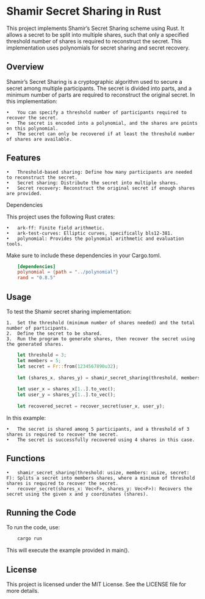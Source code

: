 # Shamir Secret Sharing in Rust

This project implements Shamir’s Secret Sharing scheme using Rust. It allows a secret to be split into multiple shares, such that only a specified threshold number of shares is required to reconstruct the secret. This implementation uses polynomials for secret sharing and secret recovery.

## Overview

Shamir’s Secret Sharing is a cryptographic algorithm used to secure a secret among multiple participants. The secret is divided into parts, and a minimum number of parts are required to reconstruct the original secret. In this implementation:

	•	You can specify a threshold number of participants required to recover the secret.
	•	The secret is encoded into a polynomial, and the shares are points on this polynomial.
	•	The secret can only be recovered if at least the threshold number of shares are available.

## Features

	•	Threshold-based sharing: Define how many participants are needed to reconstruct the secret.
	•	Secret sharing: Distribute the secret into multiple shares.
	•	Secret recovery: Reconstruct the original secret if enough shares are provided.

Dependencies

This project uses the following Rust crates:

	•	ark-ff: Finite field arithmetic.
	•	ark-test-curves: Elliptic curves, specifically bls12-381.
	•	polynomial: Provides the polynomial arithmetic and evaluation tools.

Make sure to include these dependencies in your Cargo.toml.

```toml 
    [dependencies]
    polynomial = {path = "../polynomial"}
    rand = "0.8.5"
```

## Usage

To test the Shamir secret sharing implementation:

	1.	Set the threshold (minimum number of shares needed) and the total number of participants.
	2.	Define the secret to be shared.
	3.	Run the program to generate shares, then recover the secret using the generated shares.
	
```rust
    let threshold = 3;
    let members = 5;
    let secret = Fr::from(1234567890u32);
    
    let (shares_x, shares_y) = shamir_secret_sharing(threshold, members, secret);
    
    let user_x = shares_x[1..].to_vec();
    let user_y = shares_y[1..].to_vec();
    
    let recovered_secret = recover_secret(user_x, user_y);
```

In this example:

	•	The secret is shared among 5 participants, and a threshold of 3 shares is required to recover the secret.
	•	The secret is successfully recovered using 4 shares in this case.
	
## Functions

	•	shamir_secret_sharing(threshold: usize, members: usize, secret: F): Splits a secret into members shares, where a minimum of threshold shares is required to recover the secret.
	•	recover_secret(shares_x: Vec<F>, shares_y: Vec<F>): Recovers the secret using the given x and y coordinates (shares).
	
## Running the Code

To run the code, use:

```bash
    cargo run
```
This will execute the example provided in main().

## License
This project is licensed under the MIT License. See the LICENSE file for more details.